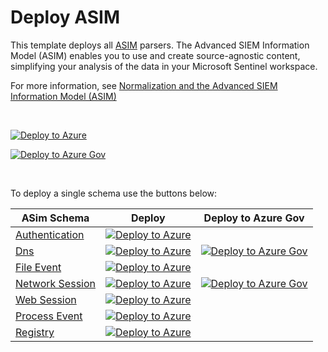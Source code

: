 # Deploy ASIM
 
This template deploys all [ASIM](https://aka.ms/AzSentinelNormalization) parsers. The Advanced SIEM Information Model (ASIM) enables you to use and create source-agnostic content, simplifying your analysis of the data in your Microsoft Sentinel workspace.

For more information, see [Normalization and the Advanced SIEM Information Model (ASIM)](https://aka.ms/AzSentinelNormalization)

<br>

[![Deploy to Azure](https://aka.ms/deploytoazurebutton)](https://portal.azure.com/#create/Microsoft.Template/uri/https%3A%2F%2Fraw.githubusercontent.com%2FAzure%2FAzure-Sentinel%2Fmaster%2FASIM%2FASimFullDeployment.json)

[![Deploy to Azure Gov](https://aka.ms/deploytoazuregovbutton)](https://portal.azure.us/#create/Microsoft.Template/uri/https%3A%2F%2Fraw.githubusercontent.com%2FAzure%2FAzure-Sentinel%2Fmaster%2FASIM%2FASimFullDeployment.json)

<br>

To deploy a single schema use the buttons below:

| ASim Schema | Deploy | Deploy to Azure Gov | 
|-------------|--------| ------------------- | 
| [Authentication](https://aka.ms/ASimAuthenticationDoc) | [![Deploy to Azure](https://aka.ms/deploytoazurebutton)](https://aka.ms/ASimAuthenticationARM)| |
| [Dns](https://aka.ms/ASimDnsDoc) | [![Deploy to Azure](https://aka.ms/deploytoazurebutton)](https://aka.ms/ASimDnsARM)| [![Deploy to Azure Gov](https://aka.ms/deploytoazuregovbutton)](https://aka.ms/ASimDnsARMgov) |
| [File Event](https://aka.ms/ASimFileEventDoc) | [![Deploy to Azure](https://aka.ms/deploytoazurebutton)](https://aka.ms/ASimFileEventARM)| |
| [Network Session](https://aka.ms/ASimNetworkSessionDoc) | [![Deploy to Azure](https://aka.ms/deploytoazurebutton)](https://aka.ms/ASimNetworkSessionARM)| [![Deploy to Azure Gov](https://aka.ms/deploytoazuregovbutton)](https://aka.ms/ASimNetworkSessionARMgov) |
| [Web Session](https://aka.ms/ASimWebSessionDoc) | [![Deploy to Azure](https://aka.ms/deploytoazurebutton)](https://aka.ms/ASimWebSessionARM)| |
| [Process Event](ASimProcessEventDoc) | [![Deploy to Azure](https://aka.ms/deploytoazurebutton)](https://aka.ms/ASimProcessEventARM)| |
| [Registry](https://aka.ms/ASimRegistryEventDoc) | [![Deploy to Azure](https://aka.ms/deploytoazurebutton)](https://aka.ms/ASimSentinelEventARM)| |






